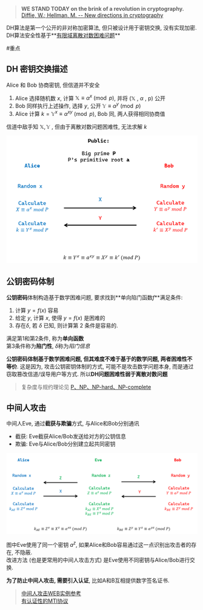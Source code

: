 > **WE STAND TODAY on the brink of a revolution in cryptography.**  
> [Diffie, W.; Hellman, M. -- New directions in cryptography](https://drive.google.com/open?id=1ROHVZjHb6rskYYETAOaYdIpj7cqmszsX)

DH算法是第一个公开的非对称加密算法, 但只被设计用于密钥交换, 没有实现加密.   
DH算法安全性基于**[有限域离散对数困难问题](../../代数/欧拉定理.md)**

#重点

## DH 密钥交换描述

Alice 和 Bob 协商密钥, 但信道并不安全  
1. Alice 选择随机数 $x$,  计算 $\mathbb{X}\equiv\alpha^{x}\pmod p$, 并将 $(\mathbb{X}\text{ , }\alpha\text{ , p})$ 公开
2. Bob 同样执行上述操作, 选择 $y$, 公开 $\mathbb{Y}\equiv\alpha^{y}\pmod p$
3. Alice 计算 $k=\mathbb{Y}^{x}\equiv\alpha^{xy}\pmod p$, Bob 同, 两人获得相同协商值

信道中敌手知 $\mathbb{X, Y}$ , 但由于离散对数问题困难性, 无法求解 $k$

![|400](../../attach/Pasted%20image%2020230430215403.png)

## 公钥密码体制

**公钥密码**体制构造基于数学困难问题, 要求找到**单向陷门函数$f$**满足条件:  
1. 计算 $y=f(x)$ 容易
2. 给定 $y$, 计算 $x$, 使得 $y=f(x)$ 是困难的
3. 存在$\delta$, 若 $\delta$ 已知, 则计算第 $2$ 条件是容易的.

满足第$1$和第$2$条件, 称为**单向函数**  
第$3$条件称为**陷门性**, $\delta$称为*陷门信息*

**公钥密码体制基于数学困难问题, 但其难度不难于基于的数学问题, 两者困难性不等价**.
这是因为, 攻击公钥密钥体制的方式, 可能不是攻击数学问题本身, 而是通过窃取篡改信道/误导用户等方式. 
所以**DH问题困难性弱于离散对数问题**

> 复杂度与规约理论见 [P、NP、NP-hard、NP-complete](../../离散数学/计算理论/P、NP、NP-hard、NP-complete.md)

## 中间人攻击

中间人Eve, 通过**截获与欺骗**方式, 与Alice和Bob分别通讯  
- 截获: Eve截获Alice/Bob发送给对方的公钥信息
- 欺骗: Eve与Alice/Bob分别建立起共同密钥

![|600](../../attach/Pasted%20image%2020230430224713.png)

图中Eve使用了同一个密钥 $a^z$, 如果Alice和Bob容易通过这一点识别出攻击者的存在, 不隐蔽.  
改进方法 (也是更常用的中间人攻击方式) 是Eve使用不同密钥与Alice/Bob进行交换.

**为了防止中间人攻击, 需要引入认证**, 比如A和B互相提供数字签名证书.

> [中间人攻击WEB实例参考](https://zhuanlan.zhihu.com/p/352535694)  
> [有认证性的MTI协议](MTI协议.md)